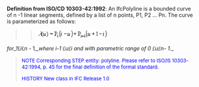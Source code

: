 **Definition from ISO/CD 10303-42:1992**: An IfcPolyline is a bounded curve of n -1 linear segments, defined by a list of n points, P1, P2 ... Pn. The curve is parameterized as follows:

> 
>> ![Image](figures/IfcPolyline-Math1.gif)
>>


> 
_for_1_<font face="Symbol">&pound;</font>_i_<font face="Symbol">&pound;</font>_n -_ 1_,_where _i_-1 <font face="Symbol">&pound;</font>_u_<font face="Symbol">&pound;</font>_i_ and with parametric range of 0 <font face="Symbol">&pound;</font>_u_<font face="Symbol">&pound;</font>_n_- 1.__

> <font size="-1" color="#0000FF">NOTE Corresponding STEP entity:
		  polyline. Please refer to ISO/IS 10303-42:1994, p. 45 for the final definition
		  of the formal standard. </font>
> 
> <font size="-1" color="#0000FF">HISTORY New class in IFC Release 1.0
		  </font>
>